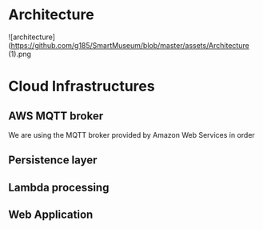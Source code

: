 # Architecture

![architecture](https://github.com/g185/SmartMuseum/blob/master/assets/Architecture (1).png

# Cloud Infrastructures

## AWS MQTT broker
We are using the MQTT broker provided by Amazon Web Services in order 
## Persistence layer

## Lambda processing

## Web Application

